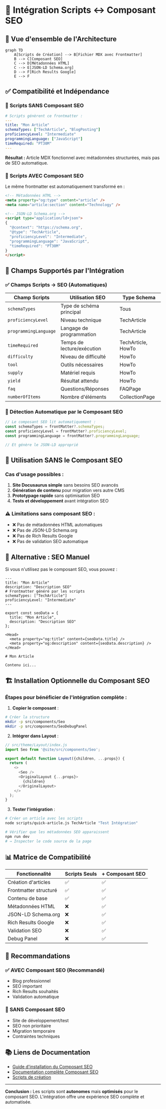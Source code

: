 # 🔗 Intégration Scripts ↔ Composant SEO

## 🎯 Vue d'ensemble de l'Architecture

```mermaid
graph TD
    A[Scripts de Création] --> B[Fichier MDX avec Frontmatter]
    B --> C[Composant SEO]
    C --> D[Métadonnées HTML]
    C --> E[JSON-LD Schema.org]
    D --> F[Rich Results Google]
    E --> F
```

## ✅ **Compatibilité et Indépendance**

### 🔄 **Scripts SANS Composant SEO**
```yaml
# Scripts génèrent ce frontmatter :
---
title: "Mon Article"
schemaTypes: ["TechArticle", "BlogPosting"]
proficiencyLevel: "Intermediate"
programmingLanguage: ["JavaScript"]
timeRequired: "PT30M"
---
```

**Résultat :** Article MDX fonctionnel avec métadonnées structurées, mais pas de SEO automatique.

### 🚀 **Scripts AVEC Composant SEO**
Le même frontmatter est automatiquement transformé en :

```html
<!-- Métadonnées HTML -->
<meta property="og:type" content="article" />
<meta name="article:section" content="Technology" />

<!-- JSON-LD Schema.org -->
<script type="application/ld+json">
{
  "@context": "https://schema.org",
  "@type": "TechArticle",
  "proficiencyLevel": "Intermediate",
  "programmingLanguage": "JavaScript",
  "timeRequired": "PT30M"
}
</script>
```

## 🎯 **Champs Supportés par l'Intégration**

### ✅ **Champs Scripts → SEO (Automatiques)**

| Champ Scripts | Utilisation SEO | Type Schema |
|---------------|-----------------|-------------|
| `schemaTypes` | Type de schéma principal | Tous |
| `proficiencyLevel` | Niveau technique | TechArticle |
| `programmingLanguage` | Langage de programmation | TechArticle |
| `timeRequired` | Temps de lecture/exécution | TechArticle, HowTo |
| `difficulty` | Niveau de difficulté | HowTo |
| `tool` | Outils nécessaires | HowTo |
| `supply` | Matériel requis | HowTo |
| `yield` | Résultat attendu | HowTo |
| `faq` | Questions/Réponses | FAQPage |
| `numberOfItems` | Nombre d'éléments | CollectionPage |

### 🔧 **Détection Automatique par le Composant SEO**

```javascript
// Le composant SEO lit automatiquement :
const schemaTypes = frontMatter?.schemaTypes;
const proficiencyLevel = frontMatter?.proficiencyLevel;
const programmingLanguage = frontMatter?.programmingLanguage;

// Et génère le JSON-LD approprié
```

## 🚫 **Utilisation SANS le Composant SEO**

### Cas d'usage possibles :
1. **Site Docusaurus simple** sans besoins SEO avancés
2. **Génération de contenu** pour migration vers autre CMS
3. **Prototypage rapide** sans optimisation SEO
4. **Tests et développement** avant intégration SEO

### ⚠️ **Limitations sans composant SEO :**
- ❌ Pas de métadonnées HTML automatiques
- ❌ Pas de JSON-LD Schema.org
- ❌ Pas de Rich Results Google
- ❌ Pas de validation SEO automatique

## 🎨 **Alternative : SEO Manuel**

Si vous n'utilisez pas le composant SEO, vous pouvez :

```mdx
---
title: "Mon Article"
description: "Description SEO"
# Frontmatter généré par les scripts
schemaTypes: ["TechArticle"]
proficiencyLevel: "Intermediate"
---

export const seoData = {
  title: "Mon Article", 
  description: "Description SEO"
};

<Head>
  <meta property="og:title" content={seoData.title} />
  <meta property="og:description" content={seoData.description} />
</Head>

# Mon Article

Contenu ici...
```

## 🏗️ **Installation Optionnelle du Composant SEO**

### Étapes pour bénéficier de l'intégration complète :

1. **Copier le composant** :
```bash
# Créer la structure
mkdir -p src/components/Seo
mkdir -p src/components/SeoDebugPanel
```

2. **Intégrer dans Layout** :
```javascript
// src/theme/Layout/index.js
import Seo from '@site/src/components/Seo';

export default function Layout({children, ...props}) {
  return (
    <>
      <Seo />
      <OriginalLayout {...props}>
        {children}
      </OriginalLayout>
    </>
  );
}
```

3. **Tester l'intégration** :
```bash
# Créer un article avec les scripts
node scripts/quick-article.js TechArticle "Test Intégration"

# Vérifier que les métadonnées SEO apparaissent
npm run dev
# → Inspecter le code source de la page
```

## 📊 **Matrice de Compatibilité**

| Fonctionnalité | Scripts Seuls | + Composant SEO |
|----------------|---------------|-----------------|
| Création d'articles | ✅ | ✅ |
| Frontmatter structuré | ✅ | ✅ |
| Contenu de base | ✅ | ✅ |
| Métadonnées HTML | ❌ | ✅ |
| JSON-LD Schema.org | ❌ | ✅ |
| Rich Results Google | ❌ | ✅ |
| Validation SEO | ❌ | ✅ |
| Debug Panel | ❌ | ✅ |

## 🎯 **Recommandations**

### ✅ **AVEC Composant SEO (Recommandé)**
- Blog professionnel
- SEO important
- Rich Results souhaités
- Validation automatique

### 🔧 **SANS Composant SEO**
- Site de développement/test
- SEO non prioritaire  
- Migration temporaire
- Contraintes techniques

## 📚 **Liens de Documentation**

- [Guide d'installation du Composant SEO](../blog/2025/08/29/seotools/index.mdx)
- [Documentation complète Composant SEO](../src/components/Seo/README.md)
- [Scripts de création](../scripts/README.md)

---

**Conclusion :** Les scripts sont **autonomes** mais **optimisés** pour le composant SEO. L'intégration offre une expérience SEO complète et automatisée.
